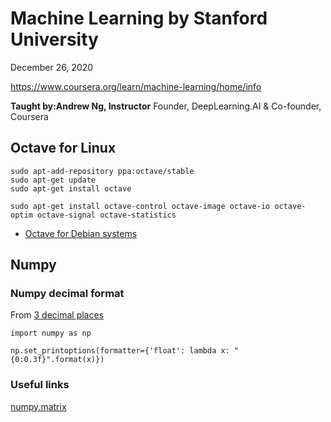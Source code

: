 # Machine Learning by Stanford University

December 26, 2020

https://www.coursera.org/learn/machine-learning/home/info


**Taught by:Andrew Ng, Instructor**
Founder, DeepLearning.AI & Co-founder, Coursera

## Octave for Linux

```
sudo apt-add-repository ppa:octave/stable
sudo apt-get update
sudo apt-get install octave

sudo apt-get install octave-control octave-image octave-io octave-optim octave-signal octave-statistics
```

* [Octave for Debian systems](https://wiki.octave.org/Octave_for_Debian_systems)

## Numpy

### Numpy decimal format

From [3 decimal places](https://stackoverflow.com/questions/22222818/how-to-printing-numpy-array-with-3-decimal-places)

```
import numpy as np

np.set_printoptions(formatter={'float': lambda x: "{0:0.3f}".format(x)})
```


### Useful links

[numpy.matrix](https://numpy.org/doc/stable/reference/generated/numpy.matrix.html)